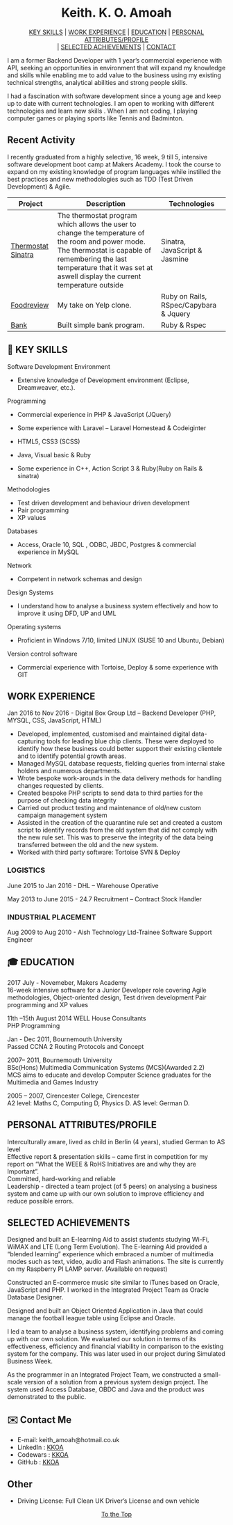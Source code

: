 <h1 align="center"> <a id="top">Keith. K. O. Amoah</a> </h1>
<p align="center">
<a href="#skills">KEY SKILLS</a>
| <a href="#experience">WORK EXPERIENCE</a>
| <a href="#education">EDUCATION</a>
| <a href="#attributes"> PERSONAL ATTRIBUTES/PROFILE</a><br>
| <a href="#achievements">SELECTED ACHIEVEMENTS</a>
| <a href="#contact">CONTACT</a>
</p>

<p>I am a former Backend Developer with 1 year’s commercial experience with API, seeking an opportunities in environment that will expand my knowledge and skills while enabling me to add value to the business using my existing technical strengths, analytical abilities and strong people skills.</p> 

<p>I had a fascination with software development since a young age and keep up to date with current technologies. I am open to working with different technologies and learn new skills . When I am not coding, I playing computer games or playing sports like Tennis and Badminton.</p> 

<h2> Recent Activity</h2>
<p>I recently graduated from a highly selective, 16 week, 9 till 5, intensive software development boot camp at Makers Academy. I took the course to expand on my existing knowledge of program languages while instilled the best practices and new methodologies such as TDD (Test Driven Development) & Agile.</p>


| Project   | Description | Technologies |
|---        |---          |---           |
| [Thermostat Sinatra](https://github.com/KKOA/thermostat-sinatra) | The thermostat program which allows the user to change the temperature of the room and power mode. The thermostat is capable of remembering the last temperature that it was set at aswell display the current temperature outside | Sinatra, JavaScript &amp; Jasmine |
| [Foodreview](https://github.com/KKOA/foodreview) | My take on Yelp clone. | Ruby on Rails, RSpec/Capybara &amp; Jquery |
| [Bank](https://github.com/KKOA/bank-tech-test) | Built simple bank program. | Ruby &amp; Rspec |

<h2><g-emoji alias="book" fallback-src="https://assets-cdn.github.com/images/icons/emoji/unicode/1f4d6.png" ios-version="6.0">📖</g-emoji> <a id="skills">KEY SKILLS</a></h2>
Software Development Environment
<ul><li>Extensive knowledge of Development environment (Eclipse, Dreamweaver, etc.).</li></ul>
Programming
<ul><li>Commercial experience in PHP  &amp; JavaScript (JQuery)</li></ul>
<ul><li>Some experience with Laravel – Laravel Homestead &amp; Codeiginter</li></ul>
<ul><li>HTML5, CSS3 (SCSS)</li></ul>
<ul><li>Java, Visual basic &amp; Ruby</li></ul>
<ul><li>Some experience in C++, Action Script 3 &amp; Ruby(Ruby on Rails & sinatra)</li></ul>
Methodologies
<ul>
  <li>Test driven development and behaviour driven development</li>
  <li>Pair programming</li>
  <li>XP values</li>
</ul>
Databases
<ul>
  <li>Access, Oracle 10, SQL , ODBC, JBDC, Postgres &amp; commercial experience in MySQL</li>
</ul>
Network
<ul><li>Competent  in network schemas and design</li></ul>
Design Systems
<ul><li>I understand how to analyse a business system effectively and how to improve it using DFD, UP and UML</li></ul>
Operating systems
<ul><li>Proficient in Windows 7/10,  limited LINUX (SUSE 10 and Ubuntu, Debian)</li></ul>
Version control software
<ul><li>Commercial experience with Tortoise, Deploy &amp; some experience with GIT</li></ul>

<h2><a id="experience">WORK EXPERIENCE</a></h2>
Jan 2016 to Nov 2016 - Digital Box Group Ltd – Backend Developer (PHP, MYSQL, CSS, JavaScript, HTML)
<ul>
<li>Developed, implemented, customised and maintained digital data-capturing tools for leading blue chip clients. These were deployed to identify how these business could better support their existing clientele and to identify potential growth areas.</li>
<li>Managed MySQL database requests, fielding queries from internal stake holders and numerous departments.</li>
<li>Wrote bespoke work-arounds in the data delivery methods for handling changes requested by clients.</li>
<li>Created bespoke PHP scripts to send data to third parties for the purpose of checking data integrity</li>
<li>Carried out product testing and maintenance of old/new custom campaign management system</li>
<li>Assisted in the creation of the quarantine rule set and created a custom script to identify records from the old system that did not comply with the new rule set. This was to preserve the integrity of the data being transferred between the old and the new system.</li>
<li>Worked with third party software: Tortoise SVN &amp; Deploy</li>
</ul>

<h3> LOGISTICS </h3>
<p>June 2015 to Jan 2016 - DHL – Warehouse Operative</p>

<p>May 2013 to June 2015 - 24.7 Recruitment – Contract Stock Handler</p>

<h3> INDUSTRIAL PLACEMENT </h3>
Aug 2009 to Aug 2010 - Aish Technology Ltd-Trainee Software Support Engineer

<h2><g-emoji alias="mortar_board" fallback-src="https://assets-cdn.github.com/images/icons/emoji/unicode/1f393.png" ios-version="6.0">🎓</g-emoji> <a id="education">EDUCATION</a></h2>

<p>
2017 July - Novemeber, Makers Academy<br>
  16-week intensive software for a Junior Developer role covering Agile methodologies, Object-oriented design,  Test driven development 
  Pair programming and XP values
</p>

<p>11th –15th August 2014 WELL House Consultants<br>
PHP Programming</p>

<p>Jan - Dec 2011, Bournemouth University<br>
Passed CCNA 2   Routing Protocols and Concept</p>

<p>2007– 2011, Bournemouth University<br>
BSc(Hons) Multimedia Communication Systems (MCS)(Awarded 2.2)<br>
MCS aims to educate and develop Computer Science graduates for the Multimedia and Games Industry</p>

<p>2005 – 2007, Cirencester College, Cirencester<br>
A2   level:  Maths C, Computing D, Physics D.  AS level:  German D.</p>

<h2><a id="attributes">PERSONAL ATTRIBUTES/PROFILE</a></h2>
<p>Interculturally aware, lived as child in Berlin (4 years), studied German to AS level<br>
Effective report &amp; presentation skills – came first in competition for my report on “What the WEEE &amp; RoHS Initiatives are and why they are Important”.<br>
Committed, hard-working and reliable<br>
Leadership - directed a team project (of 5 peers) on analysing a business system and came up with our own solution to improve efficiency and reduce possible errors.<br>
</p>

<h2><a id="achievements">SELECTED ACHIEVEMENTS</a></h2>
<p>Designed and built an E-learning Aid to assist students studying Wi-Fi, WiMAX and LTE (Long Term Evolution). The E-learning Aid provided a “blended learning” experience which embraced a number of multimedia modes such as text, video, audio and Flash animations. The site is currently on my Raspberry PI LAMP server. (Available on request)</p>

<p>Constructed an E-commerce music site similar to iTunes based on Oracle, JavaScript and PHP.  I worked in the Integrated Project Team as Oracle Database Designer.</p>

<p>Designed and built an Object Oriented Application in Java that could manage the football league table using Eclipse and Oracle.</p>

<p>I led a team to analyse a business system, identifying problems and coming up with our own solution. We evaluated our solution in terms of its effectiveness, efficiency and financial viability in comparison to the existing system for the company. This was later used in our project during Simulated Business Week.</p>

<p>As the programmer in an Integrated Project Team, we constructed a small-scale version of a solution from a previous system design project. The system used Access Database, OBDC and Java and the product was demonstrated to the public.</p>

<h2><g-emoji alias="email" fallback-src="https://assets-cdn.github.com/images/icons/emoji/unicode/2709.png" ios-version="6.0">✉️</g-emoji> <a id="contact">Contact Me</a></h2>
<ul>
  <li>E-mail: keith_amoah@hotmail.co.uk</li>
  <li>LinkedIn :
  <a href="https://www.linkedin.com/in/keith-amoah-96779b62/">KKOA</a> </li>
  <li> Codewars :
  <a href="https://www.codewars.com/users/KKOA">KKOA</a></li>
  <li> GitHub : <a href="https://github.com/KKOA">KKOA</a></li>
</ul>
<h2>Other</h2>
<ul>
<li>Driving License: Full Clean UK Driver’s License and own vehicle</li>
</ul>
<p align="center"><a href="#top"> To the Top </a></p>
